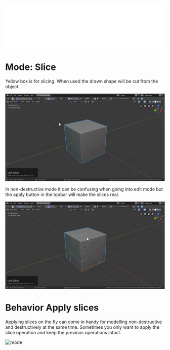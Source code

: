 ![header](img/banner.gif)

# Mode: Slice

Yellow box is for slicing. When used the drawn shape will be cut from the object.

![mode](img/modes/m11.gif)

In non-destructive mode it can be confusing when going into edit mode but the apply button in the topbar will make the slices real.

![mode](img/modes/m12.gif)

# Behavior Apply slices

Applying slices on the fly can come in handy for modelling non-destructive and destructively at the same time. Sometimes you only want to apply the slice operation and keep the previous operations intact.

![mode](img/modes/m13.gif)

